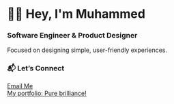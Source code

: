 <h1>👋🏿 Hey, I'm Muhammed</h1>  
<h3>Software Engineer & Product Designer</h3>  

<p>Focused on designing simple, user-friendly experiences.</p>  

### 📬 Let’s Connect
<a href="mailto:muhammedsenusi4@gmail.com">Email Me</a>  
<a href="https://muhammed-senusi.framer.website/">My portfolio: Pure brilliance!</a> 
